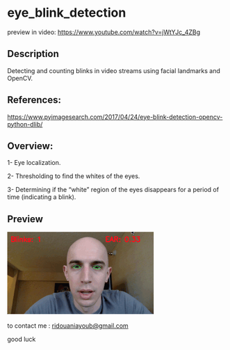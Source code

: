 # eye_blink_detection

preview in video: https://www.youtube.com/watch?v=jWtYJc_4ZBg


## Description
Detecting and counting blinks in video streams using facial landmarks and OpenCV.


## References:
https://www.pyimagesearch.com/2017/04/24/eye-blink-detection-opencv-python-dlib/


## Overview:
1- Eye localization.

2- Thresholding to find the whites of the eyes.

3- Determining if the “white” region of the eyes disappears for a period of time (indicating a blink).



## Preview
![eye_blink_detection](https://raw.githubusercontent.com/ayoubridouani/eye_blink_detection/master/Screenshot.png "eye_blink_detection")


to contact me : ridouaniayoub@gmail.com

good luck
